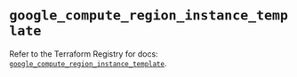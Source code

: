 # `google_compute_region_instance_template`

Refer to the Terraform Registry for docs: [`google_compute_region_instance_template`](https://registry.terraform.io/providers/hashicorp/google-beta/6.18.0/docs/resources/google_compute_region_instance_template).
